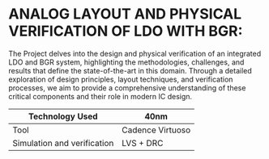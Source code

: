 # ANALOG LAYOUT AND PHYSICAL VERIFICATION OF LDO WITH BGR:
The Project delves into the design and physical verification of an integrated LDO and BGR system, highlighting the methodologies, challenges, and results that define the state-of-the-art in this domain. Through a detailed exploration of design principles, layout techniques, and verification processes, we aim to provide a comprehensive understanding of these critical components and their role in modern IC design.

| Technology Used | 40nm | 
|----------|----------|
|  Tool  | Cadence Virtuoso | 
| Simulation and verification  | LVS + DRC  |
